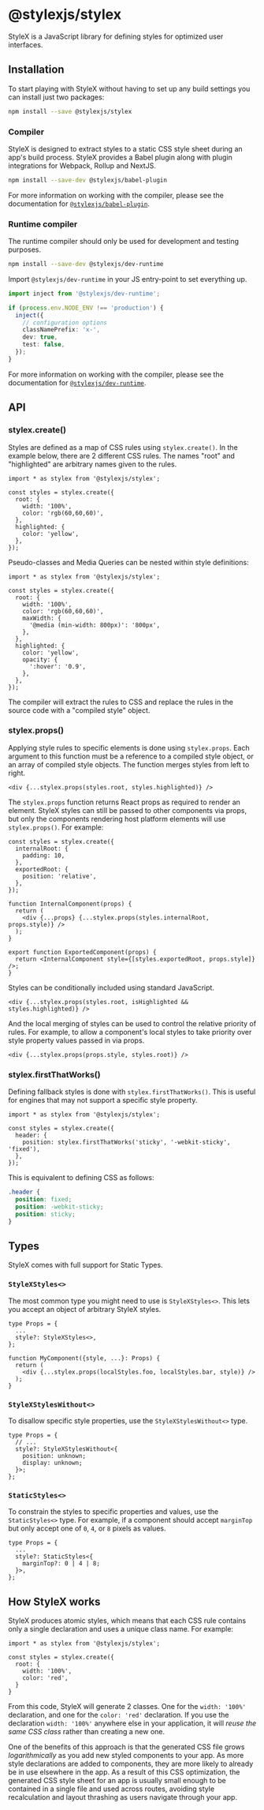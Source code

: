 # @stylexjs/stylex

StyleX is a JavaScript library for defining styles for optimized user
interfaces.

## Installation

To start playing with StyleX without having to set up any build settings you can
install just two packages:

```sh
npm install --save @stylexjs/stylex
```

### Compiler

StyleX is designed to extract styles to a static CSS style sheet during an app's
build process. StyleX provides a Babel plugin along with plugin integrations for
Webpack, Rollup and NextJS.

```sh
npm install --save-dev @stylexjs/babel-plugin
```

For more information on working with the compiler, please see the documentation
for
[`@stylexjs/babel-plugin`](https://www.npmjs.com/package/@stylexjs/babel-plugin).

### Runtime compiler

The runtime compiler should only be used for development and testing purposes.

```sh
npm install --save-dev @stylexjs/dev-runtime
```

Import `@stylexjs/dev-runtime` in your JS entry-point to set everything up.

```ts
import inject from '@stylexjs/dev-runtime';

if (process.env.NODE_ENV !== 'production') {
  inject({
    // configuration options
    classNamePrefix: 'x-',
    dev: true,
    test: false,
  });
}
```

For more information on working with the compiler, please see the documentation
for
[`@stylexjs/dev-runtime`](https://www.npmjs.com/package/@stylexjs/dev-runtime).

## API

### stylex.create()

Styles are defined as a map of CSS rules using `stylex.create()`. In the example
below, there are 2 different CSS rules. The names "root" and "highlighted" are
arbitrary names given to the rules.

```tsx
import * as stylex from '@stylexjs/stylex';

const styles = stylex.create({
  root: {
    width: '100%',
    color: 'rgb(60,60,60)',
  },
  highlighted: {
    color: 'yellow',
  },
});
```

Pseudo-classes and Media Queries can be nested within style definitions:

```tsx
import * as stylex from '@stylexjs/stylex';

const styles = stylex.create({
  root: {
    width: '100%',
    color: 'rgb(60,60,60)',
    maxWidth: {
      '@media (min-width: 800px)': '800px',
    },
  },
  highlighted: {
    color: 'yellow',
    opacity: {
      ':hover': '0.9',
    },
  },
});
```

The compiler will extract the rules to CSS and replace the rules in the source
code with a "compiled style" object.

### stylex.props()

Applying style rules to specific elements is done using `stylex.props`. Each
argument to this function must be a reference to a compiled style object, or an
array of compiled style objects. The function merges styles from left to right.

```tsx
<div {...stylex.props(styles.root, styles.highlighted)} />
```

The `stylex.props` function returns React props as required to render an
element. StyleX styles can still be passed to other components via props, but
only the components rendering host platform elements will use `stylex.props()`.
For example:

```tsx
const styles = stylex.create({
  internalRoot: {
    padding: 10,
  },
  exportedRoot: {
    position: 'relative',
  },
});

function InternalComponent(props) {
  return (
    <div {...props} {...stylex.props(styles.internalRoot, props.style)} />
  );
}

export function ExportedComponent(props) {
  return <InternalComponent style={[styles.exportedRoot, props.style]} />;
}
```

Styles can be conditionally included using standard JavaScript.

```tsx
<div {...stylex.props(styles.root, isHighlighted && styles.highlighted)} />
```

And the local merging of styles can be used to control the relative priority of
rules. For example, to allow a component's local styles to take priority over
style property values passed in via props.

```tsx
<div {...stylex.props(props.style, styles.root)} />
```

### stylex.firstThatWorks()

Defining fallback styles is done with `stylex.firstThatWorks()`. This is useful
for engines that may not support a specific style property.

```tsx
import * as stylex from '@stylexjs/stylex';

const styles = stylex.create({
  header: {
    position: stylex.firstThatWorks('sticky', '-webkit-sticky', 'fixed'),
  },
});
```

This is equivalent to defining CSS as follows:

```css
.header {
  position: fixed;
  position: -webkit-sticky;
  position: sticky;
}
```

## Types

StyleX comes with full support for Static Types.

### `StyleXStyles<>`

The most common type you might need to use is `StyleXStyles<>`. This lets you accept
an object of arbitrary StyleX styles.

```tsx
type Props = {
  ...
  style?: StyleXStyles<>,
};

function MyComponent({style, ...}: Props) {
  return (
    <div {...stylex.props(localStyles.foo, localStyles.bar, style)} />
  );
}
```

### `StyleXStylesWithout<>`

To disallow specific style properties, use the `StyleXStylesWithout<>` type.

```tsx
type Props = {
  // ...
  style?: StyleXStylesWithout<{
    position: unknown;
    display: unknown;
  }>;
};
```

### `StaticStyles<>`

To constrain the styles to specific properties and values, use the `StaticStyles<>`
type. For example, if a component
should accept `marginTop` but only accept one of `0`, `4`, or `8` pixels as
values.

```tsx
type Props = {
  ...
  style?: StaticStyles<{
    marginTop?: 0 | 4 | 8;
  }>,
};
```

## How StyleX works

StyleX produces atomic styles, which means that each CSS rule contains only a
single declaration and uses a unique class name. For example:

```tsx
import * as stylex from '@stylexjs/stylex';

const styles = stylex.create({
  root: {
    width: '100%',
    color: 'red',
  }
}
```

From this code, StyleX will generate 2 classes. One for the `width: '100%'`
declaration, and one for the `color: 'red'` declaration. If you use the
declaration `width: '100%'` anywhere else in your application, it will _reuse
the same CSS class_ rather than creating a new one.

One of the benefits of this approach is that the generated CSS file grows
_logarithmically_ as you add new styled components to your app. As more style
declarations are added to components, they are more likely to already be in use
elsewhere in the app. As a result of this CSS optimization, the generated CSS
style sheet for an app is usually small enough to be contained in a single file
and used across routes, avoiding style recalculation and layout thrashing as
users navigate through your app.
